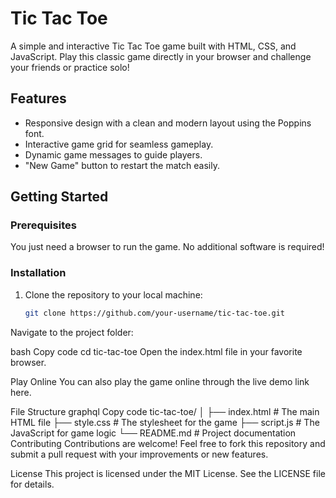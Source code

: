 # Tic Tac Toe

A simple and interactive Tic Tac Toe game built with HTML, CSS, and JavaScript. Play this classic game directly in your browser and challenge your friends or practice solo!

## Features

- Responsive design with a clean and modern layout using the Poppins font.
- Interactive game grid for seamless gameplay.
- Dynamic game messages to guide players.
- "New Game" button to restart the match easily.

## Getting Started

### Prerequisites

You just need a browser to run the game. No additional software is required!

### Installation

1. Clone the repository to your local machine:
   ```bash
   git clone https://github.com/your-username/tic-tac-toe.git
Navigate to the project folder:

bash
Copy code
cd tic-tac-toe
Open the index.html file in your favorite browser.

Play Online
You can also play the game online through the live demo link here.

File Structure
graphql
Copy code
tic-tac-toe/
│
├── index.html       # The main HTML file
├── style.css        # The stylesheet for the game
├── script.js        # The JavaScript for game logic
└── README.md        # Project documentation
Contributing
Contributions are welcome! Feel free to fork this repository and submit a pull request with your improvements or new features.

License
This project is licensed under the MIT License. See the LICENSE file for details.
